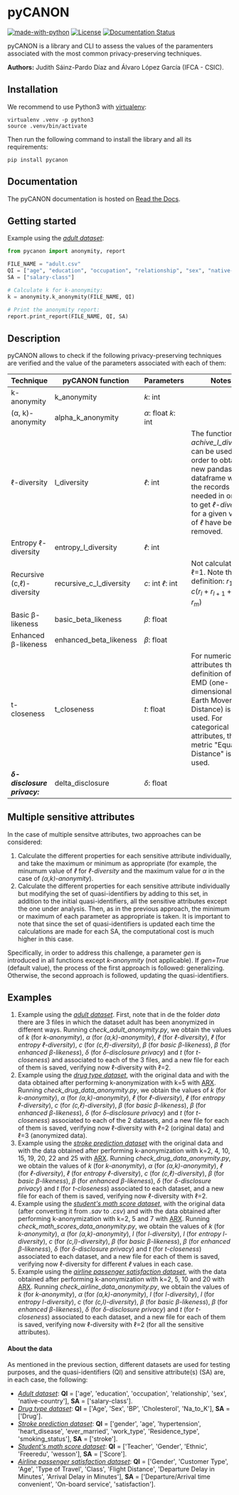 # pyCANON

[![made-with-python](https://img.shields.io/badge/Made%20with-Python-1f425f.svg)](https://www.python.org/)
[![License](https://img.shields.io/badge/License-Apache_2.0-blue.svg)](https://gitlab.ifca.es/sainzj/check-anonymity/-/blob/main/LICENSE)
[![Documentation Status](https://readthedocs.org/projects/pycanon/badge/?version=latest)](https://pycanon.readthedocs.io/en/latest/?badge=latest)

pyCANON is a library and CLI to assess the values of the paramenters associated
with the most common privacy-preserving techniques.

**Authors:** Judith Sáinz-Pardo Díaz and Álvaro López García (IFCA - CSIC).

## Installation

We recommend to use Python3 with [virtualenv](https://virtualenv.pypa.io/en/latest/):

    virtualenv .venv -p python3
    source .venv/bin/activate

Then run the following command to install the library and all its requirements:

    pip install pycanon

## Documentation

The pyCANON documentation is hosted on [Read the Docs](https://pycanon.readthedocs.io/).

## Getting started

Example using the [_adult dataset_](https://archive.ics.uci.edu/ml/datasets/adult):
```python
from pycanon import anonymity, report

FILE_NAME = "adult.csv"
QI = ["age", "education", "occupation", "relationship", "sex", "native-country"]
SA = ["salary-class"]

# Calculate k for k-anonymity:
k = anonymity.k_anonymity(FILE_NAME, QI)

# Print the anonymity report:
report.print_report(FILE_NAME, QI, SA)
```

## Description

pyCANON allows to check if the following privacy-preserving techniques are
verified and the value of the parameters associated with each of them:

| Technique                   | pyCANON function           | Parameters          | Notes                                                                                                                                                                                      |
|-----------------------------|----------------------------|---------------------|--------------------------------------------------------------------------------------------------------------------------------------------------------------------------------------------|
| k-anonymity                 | k_anonymity                | _k_: int            |                                                                                                                                                                                            |
| (α, k)-anonymity            | alpha_k_anonymity          | _α_: float _k_: int |                                                                                                                                                                                            |
| ℓ-diversity                 | l_diversity                | _ℓ_: int            | The function _achive_l_diversity_ can be used in order to obtain a new pandas dataframe where the records needed in order to get _ℓ-diversity_ for a given value of _ℓ_ have been removed. |
| Entropy ℓ-diversity         | entropy_l_diversity        | _ℓ_: int            |                                                                                                                                                                                            |
| Recursive (c,ℓ)-diversity   | recursive_c_l_diversity    | _c_: int _ℓ_: int   | Not calculated if ℓ=1. Note that, by definition: $` r_{1} < c(r_{l}+r_{l+1}+...+r_{m}) `$                                                                                                  |
| Basic β-likeness            | basic_beta_likeness       | _β_: float          |                                                                                                                                                                                            |
| Enhanced β-likeness         | enhanced_beta_likeness    | _β_: float          |                                                                                                                                                                                            |
| t-closeness                 | t_closeness      | _t_: float          | For numerical attributes the definition of the EMD (one-dimensional Earth Mover’s Distance) is used.  For categorical attributes, the metric "Equal Distance" is used.                     |
| _**δ-disclosure privacy:**_ | delta_disclosure | _δ_: float          |                                                                                                                                                                                            |

## Multiple sensitive attributes

In the case of multiple sensitve attributes, two approaches can be considered:
1. Calculate the different properties for each sensitive attribute individually, and take the maximum or minimum as appropriate (for example, the minumum value of _ℓ_ for _ℓ-diversity_ and the maximum value for _α_ in the case of _(α,k)-anonymity_).
2. Calculate the different properties for each sensitive attribute individually but modifying the set of quasi-identifiers by adding to this set, in addition to the initial quasi-identifiers, all the sensitive attributes except the one under analysis. Then, as in the previous approach, the minimum or maximum of each parameter as appropriate is taken. It is important to note that since the set of quasi-identifiers is updated each time the calculations are made for each SA, the computational cost is much higher in this case.

Specifically, in order to address this challenge, a parameter _gen_ is introduced in all functions except _k-anonymity_ (not applicable). If _gen=True_ (default value), the process of the first approach is followed: generalizing. Otherwise, the second approach is followed, updating the quasi-identifiers.


## Examples
1. Example using the [_adult dataset_](https://archive.ics.uci.edu/ml/datasets/adult). First, note that in de the folder _data_ there are 3 files in which the dataset adult has been anonymized in different ways. Running _check_adult_anonymity.py_, we obtain the values of _k_ (for _k-anonymity_), _α_ (for _(α,k)-anonymity_), _ℓ_ (for _ℓ-diversity_), _ℓ_ (for _entropy ℓ-diversity_), _c_ (for _(c,ℓ)-diversity_), _β_ (for _basic β-likeness_), _β_ (for _enhanced β-likeness_), _δ_ (for _δ-disclosure privacy_) and _t_ (for _t-closeness_) and associated to each of the 3 files, and a new file for each of them is saved, verifying now ℓ-diversity with ℓ=2.
2. Example using the [_drug type dataset_](https://www.kaggle.com/datasets/prathamtripathi/drug-classification), with the original data and with the data obtained after performing k-anonymization with k=5 with [ARX](https://arx.deidentifier.org/). Running _check_drug_data_anonymity.py_, we obtain the values of _k_ (for _k-anonymity_), _α_ (for _(α,k)-anonymity_), _ℓ_ (for _ℓ-diversity_), _ℓ_ (for _entropy ℓ-diversity_), _c_ (for _(c,ℓ)-diversity_), _β_ (for _basic β-likeness_), _β_ (for _enhanced β-likeness_), _δ_ (for _δ-disclosure privacy_) and _t_ (for _t-closeness_) associated to each of the 2 datasets, and a new file for each of them is saved, verifying now ℓ-diversity with ℓ=2 (original data) and ℓ=3 (anonymized data).
3. Example using the [_stroke prediction dataset_](https://www.kaggle.com/datasets/fedesoriano/stroke-prediction-dataset) with the original data and with the data obtained after performing k-anonymization with k=2, 4, 10, 15, 19, 20, 22 and 25 with [ARX](https://arx.deidentifier.org/). Running _check_drug_data_anonymity.py_, we obtain the values of _k_ (for _k-anonymity_), _α_ (for _(α,k)-anonymity_), _ℓ_ (for _ℓ-diversity_), _ℓ_ (for _entropy ℓ-diversity_), _c_ (for _(c,ℓ)-diversity_), _β_ (for _basic β-likeness_), _β_ (for _enhanced β-likeness_), _δ_ (for _δ-disclosure privacy_) and _t_ (for _t-closeness_) associated to each dataset, and a new file for each of them is saved, verifying now ℓ-diversity with ℓ=2.
4. Example using the [_student's math score dataset_](https://www.kaggle.com/datasets/soumyadiptadas/students-math-score-for-different-teaching-style), with the original data (after converting it from _.sav_ to _.csv_) and with the data obtained after performing k-anonymization with k=2, 5 and 7 with [ARX](https://arx.deidentifier.org/). Running _check_math_scores_data_anonymity.py_, we obtain the values of _k_ (for _k-anonymity_), _α_ (for _(α,k)-anonymity_), _l_ (for _l-diversity_), _l_ (for _entropy l-diversity_), _c_ (for _(c,l)-diversity_), _β_ (for _basic β-likeness_), _β_ (for _enhanced β-likeness_), _δ_ (for _δ-disclosure privacy_) and _t_ (for _t-closeness_) associated to each dataset, and a new file for each of them is saved, verifying now ℓ-diversity for different _ℓ_ values in each case.
5.  Example using the [_airline passenger satisfaction dataset_](https://www.kaggle.com/datasets/teejmahal20/airline-passenger-satisfaction?select=test.csv), with the data obtained after performing k-anonymization with k=2, 5, 10 and 20 with [ARX](https://arx.deidentifier.org/). Running _check_airline_data_anonymity.py_, we obtain the values of _k_ (for _k-anonymity_), _α_ (for _(α,k)-anonymity_), _l_ (for _l-diversity_), _l_ (for _entropy l-diversity_), _c_ (for _(c,l)-diversity_), _β_ (for _basic β-likeness_), _β_ (for _enhanced β-likeness_), _δ_ (for _δ-disclosure privacy_) and _t_ (for _t-closeness_) associated to each dataset, and a new file for each of them is saved, verifying now ℓ-diversity with ℓ=2 (for all the sensitive attributes).

#### About the data
As mentioned in the previous section, different datasets are used for testing purposes, and the quasi-identifiers (QI) and sensitive attribute(s) (SA) are, in each case, the following:
- [_Adult dataset_](https://archive.ics.uci.edu/ml/datasets/adult): **QI** = ['age', 'education', 'occupation', 'relationship', 'sex', 'native-country'], **SA** = ['salary-class'].
- [_Drug type dataset_](https://www.kaggle.com/datasets/prathamtripathi/drug-classification): **QI** = ['Age', 'Sex', 'BP', 'Cholesterol', 'Na_to_K'], **SA** = ['Drug'].
- [_Stroke prediction dataset_](https://www.kaggle.com/datasets/fedesoriano/stroke-prediction-dataset): **QI** = ['gender', 'age', 'hypertension', 'heart_disease', 'ever_married', 'work_type', 'Residence_type', 'smoking_status'], **SA** = ['stroke'].
- [_Student's math score dataset_](https://www.kaggle.com/datasets/soumyadiptadas/students-math-score-for-different-teaching-style): **QI** = ['Teacher', 'Gender', 'Ethnic', 'Freeredu', 'wesson'], **SA** = ['Score'].
- [_Airline passenger satisfaction dataset_](https://www.kaggle.com/datasets/teejmahal20/airline-passenger-satisfaction?select=test.csv): **QI** = ['Gender', 'Customer Type', 'Age', 'Type of Travel', 'Class', 'Flight Distance', 'Departure Delay in Minutes', 'Arrival Delay in Minutes'], **SA** = ['Departure/Arrival time convenient', 'On-board service', 'satisfaction'].
